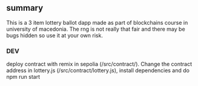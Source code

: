 ## summary
This is a 3 item lottery ballot dapp made as part of blockchains course in university of macedonia. The rng is not really that fair and there may be bugs hidden so use it at your own risk.
### DEV
deploy contract with remix in sepolia (/src/contract/). Change the contract address in lottery.js (/src/contract/lottery.js), install dependencies and do npm run start
